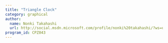 ```yaml
---
title: "Triangle Clock"
category: graphical
author:
  name: Nonki Takahashi
  url: http://social.msdn.microsoft.com/profile/nonki%20takahashi/?ws=usercard-mini
program_id: CPZ043
---
```

